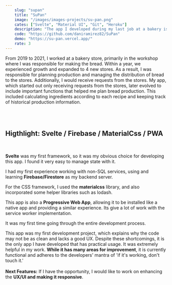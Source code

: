 ```yaml
---
    slug: "supan"
    title: "SuPan"
    image: "/images/images-projects/su-pan.png"
    cates: ["Svelte", "Material UI", "Git", "Heroku"]
    description: "The app I developed during my last job at a bakery is not heavily focused on UI, it was used to make requests for bread from the stores to the workshop, and to plan all bread production, including managing bread recipes and ingredients"
    code: "https://github.com/daniramirez82/SuPan"
    demo: "https://su-pan.vercel.app/"
    rate: 3
---
```


From 2019 to 2021, I worked at a bakery store, primarily in the workshop where I was responsible for making the bread. Within a year, we experienced growth and expanded to 4 new stores. As a result, I was responsible for planning production and managing the distribution of bread to the stores. Additionally, I would receive requests from the stores. My app, which started out only receiving requests from the stores, later evolved to include important functions that helped me plan bread production. This included calculating ingredients according to each recipe and keeping track of historical production information.

<br/>
<br/>

## **Higthlight:** Svelte / Firebase / MaterialCss / PWA 
<br/>

**Svelte** was my first framework, so it was my obvious choice for developing this app. I found it very easy to manage state with it.

I had my first experience working with non-SQL services, using and learning **Firebase/Firestore** as my backend server.

For the CSS framework, I used the **materialcss** library, and also incorporated some helper libraries such as lodash.

This app is also a **Progressive Web App**, allowing it to be installed like a native app and providing a similar experience. Its give a lot of work with the service worker implementation.

It was my first time going through the entire development process.

This app was my first development project, which explains why the code may not be as clean and lacks a good UX. Despite these shortcomings, it is the only app I have developed that has practical usage. It was extremely helpful in my work. **While it has many areas for improvement**, it is currently functional and adheres to the developers' mantra of 'if it's working, don't touch it.' 
<br/>
<br/>
**Next Features:** If I have the opportunity, I would like to work on enhancing the **UX/UI and making it responsive**.
